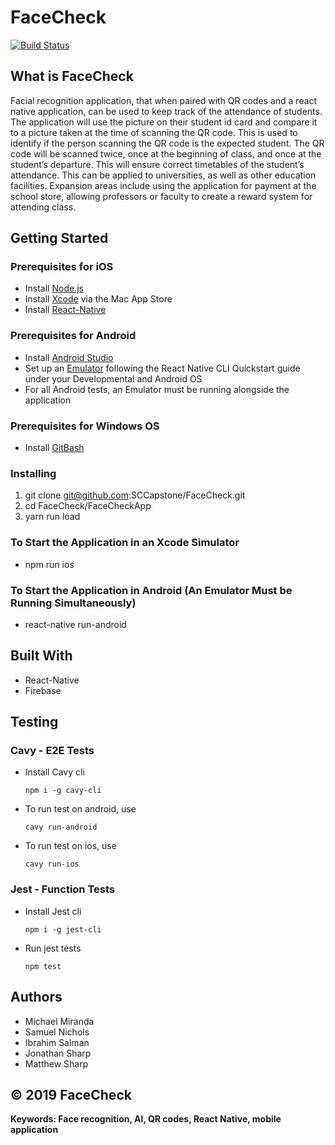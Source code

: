 # FaceCheck

[![Build Status](https://travis-ci.com/SCCapstone/FaceCheck.svg?token=eiKCbjzezvQmo3HdzB8y&branch=master)](https://travis-ci.com/SCCapstone/FaceCheck)

## What is FaceCheck
Facial recognition application, that when paired with QR codes and a react native application, can be used to keep track of the attendance of students. The application will use the picture on their student id card and compare it to a picture taken at the time of scanning the QR code. This is used to identify if the person scanning the QR code is the expected student. The QR code will be scanned twice, once at the beginning of class, and once at the student’s departure. This will ensure correct timetables of the student’s attendance. This can be applied to universities, as well as other education facilities. Expansion areas include using the application for payment at the school store, allowing professors or faculty to create a reward system for attending class.

## Getting Started

### Prerequisites for iOS 
- Install [Node.js](https://nodejs.org/en/download/)
- Install [Xcode](https://apps.apple.com/us/app/xcode/id497799835?mt=12) via the Mac App Store
- Install [React-Native](https://facebook.github.io/react-native/docs/getting-started)

### Prerequisites for Android
- Install [Android Studio](https://developer.android.com/studio)
- Set up an [Emulator](https://facebook.github.io/react-native/docs/getting-started) following the React Native CLI Quickstart guide  under your Developmental and Android OS
- For all Android tests, an Emulator must be running alongside the application

### Prerequisites for Windows OS 
- Install [GitBash](https://gitforwindows.org/)

### Installing
1. git clone git@github.com:SCCapstone/FaceCheck.git
2. cd FaceCheck/FaceCheckApp
3. yarn run load

### To Start the Application in an Xcode Simulator
- npm run ios

### To Start the Application in Android (An Emulator Must be Running Simultaneously) 
- react-native run-android

## Built With
- React-Native
- Firebase

## Testing
### Cavy - E2E Tests
- Install Cavy cli

    ```npm i -g cavy-cli ```
- To run test on android, use

    ```cavy run-android ```
- To run test on ios, use
    
    ```cavy run-ios ```

### Jest - Function Tests
- Install Jest cli

    ```npm i -g jest-cli ```

- Run jest tests 

    ```npm test```

## Authors
- Michael Miranda
- Samuel Nichols
- Ibrahim Salman
- Jonathan Sharp
- Matthew Sharp

## **©** 2019 FaceCheck

**Keywords: Face recognition, AI, QR codes, React Native, mobile application**
